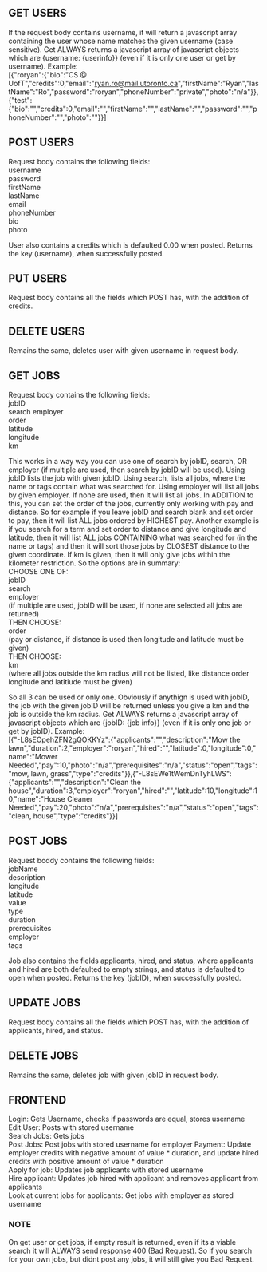 ## GET USERS
If the request body contains username, it will return a javascript array containing the user whose name matches the given username (case sensitive). Get ALWAYS returns a javascript array of javascript objects which are {username: {userinfo}} (even if it is only one user or get by username). Example:  
[{"roryan":{"bio":"CS @ UofT","credits":0,"email":"ryan.ro@mail.utoronto.ca","firstName":"Ryan","lastName":"Ro","password":"roryan","phoneNumber":"private","photo":"n/a"}},{"test":{"bio":"","credits":0,"email":"","firstName":"","lastName":"","password":"","phoneNumber":"","photo":""}}]

## POST USERS
Request body contains the following fields:  
username  
password  
firstName  
lastName  
email  
phoneNumber  
bio  
photo  
  
User also contains a credits which is defaulted 0.00 when posted. Returns the key (username), when successfully posted.

## PUT USERS
Request body contains all the fields which POST has, with the addition of credits.

## DELETE USERS
Remains the same, deletes user with given username in request body.

## GET JOBS
Request body contains the following fields:  
jobID  
search 
employer   
order  
latitude  
longitude  
km  
  
This works in a way way you can use one of search by jobID, search, OR employer (if multiple are used, then search by jobID will be used). Using jobID lists the job with given jobID. Using search, lists all jobs, where the name or tags contain what was searched for. Using employer will list all jobs by given employer. If none are used, then it will list all jobs. In ADDITION to this, you can set the order of the jobs, currently only working with pay and distance. So for example if you leave jobID and search blank and set order to pay, then it will list ALL jobs ordered by HIGHEST pay. Another example is if you search for a term and set order to distance and give longitude and latitude, then it will list ALL jobs CONTAINING what was searched for (in the name or tags) and then it will sort those jobs by CLOSEST distance to the given coordinate. If km is given, then it will only give jobs within the kilometer restriction. So the options are in summary:  
CHOOSE ONE OF:  
jobID  
search  
employer  
(if multiple are used, jobID will be used, if none are selected all jobs are returned)  
THEN CHOOSE:  
order  
(pay or distance, if distance is used then longitude and latitude must be given)  
THEN CHOOSE:  
km  
(where all jobs outside the km radius will not be listed, like distance order longitude and latitiude must be given)  
  
So all 3 can be used or only one. Obviously if anythign is used with jobID, the job with the given jobID will be returned unless you give a km and the job is outside the km radius. Get ALWAYS returns a javascript array of javascript objects which are {jobID: {job info}} (even if it is only one job or get by jobID). Example:  
[{"-L8sEOpehZFN2gQOKKYz":{"applicants":"","description":"Mow the lawn","duration":2,"employer":"roryan","hired":"","latitude":0,"longitude":0,"name":"Mower Needed","pay":10,"photo":"n/a","prerequisites":"n/a","status":"open","tags":"mow, lawn, grass","type":"credits"}},{"-L8sEWe1tWemDnTyhLWS":{"applicants":"","description":"Clean the house","duration":3,"employer":"roryan","hired":"","latitude":10,"longitude":10,"name":"House Cleaner Needed","pay":20,"photo":"n/a","prerequisites":"n/a","status":"open","tags":"clean, house","type":"credits"}}]

## POST JOBS
Request boddy contains the following fields:  
jobName  
description  
longitude  
latitude  
value  
type  
duration  
prerequisites  
employer  
tags  
  
Job also contains the fields applicants, hired, and status, where applicants and hired are both defaulted to empty strings, and status is defaulted to open when posted. Returns the key (jobID), when successfully posted.

## UPDATE JOBS
Request body contains all the fields which POST has, with the addition of applicants, hired, and status.

## DELETE JOBS
Remains the same, deletes job with given jobID in request body.

## FRONTEND
Login: Gets Username, checks if passwords are equal, stores username  
Edit User: Posts with stored username  
Search Jobs: Gets jobs  
Post Jobs: Post jobs with stored username for employer 
Payment: Update employer credits with negative amount of value * duration, and update hired credits with positive amount of value * duration  
Apply for job: Updates job applicants with stored username  
Hire applicant: Updates job hired with applicant and removes applicant from applicants  
Look at current jobs for applicants: Get jobs with employer as stored username

### NOTE
On get user or get jobs, if empty result is returned, even if its a viable search it will ALWAYS send response 400 (Bad Request). So if you search for your own jobs, but didnt post any jobs, it will still give you Bad Request.